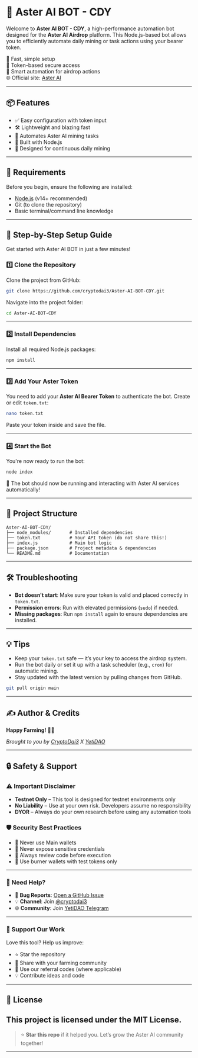 # 🤖 Aster AI BOT - CDY

Welcome to **Aster AI BOT - CDY**, a high-performance automation bot designed for the **Aster AI Airdrop** platform. This Node.js-based bot allows you to efficiently automate daily mining or task actions using your bearer token.

🚀 Fast, simple setup  
🔐 Token-based secure access  
🧠 Smart automation for airdrop actions  
🌐 Official site: [Aster AI](https://astpoint.asterai.xyz/?ref=VFTVJ)

---

## 📦 Features

- ✅ Easy configuration with token input
- 🛠 Lightweight and blazing fast
- 🤖 Automates Aster AI mining tasks
- 🧱 Built with Node.js
- 🔁 Designed for continuous daily mining

---

## 🧰 Requirements

Before you begin, ensure the following are installed:

- [Node.js](https://nodejs.org/) (v14+ recommended)
- Git (to clone the repository)
- Basic terminal/command line knowledge

---

## 🔧 Step-by-Step Setup Guide

Get started with Aster AI BOT in just a few minutes!

### 1️⃣ Clone the Repository

Clone the project from GitHub:

```bash
git clone https://github.com/cryptodai3/Aster-AI-BOT-CDY.git
````

Navigate into the project folder:

```bash
cd Aster-AI-BOT-CDY
```

---

### 2️⃣ Install Dependencies

Install all required Node.js packages:

```bash
npm install
```

---

### 3️⃣ Add Your Aster Token

You need to add your **Aster AI Bearer Token** to authenticate the bot. Create or edit `token.txt`:

```bash
nano token.txt
```

Paste your token inside and save the file.

---

### 4️⃣ Start the Bot

You're now ready to run the bot:

```bash
node index
```

🎉 The bot should now be running and interacting with Aster AI services automatically!

---

## 📁 Project Structure

```
Aster-AI-BOT-CDY/
├── node_modules/       # Installed dependencies
├── token.txt           # Your API token (do not share this!)
├── index.js            # Main bot logic
├── package.json        # Project metadata & dependencies
└── README.md           # Documentation
```

---

## 🛠 Troubleshooting

* **Bot doesn't start**: Make sure your token is valid and placed correctly in `token.txt`.
* **Permission errors**: Run with elevated permissions (`sudo`) if needed.
* **Missing packages**: Run `npm install` again to ensure dependencies are installed.

---

## 💡 Tips

* Keep your `token.txt` safe — it’s your key to access the airdrop system.
* Run the bot daily or set it up with a task scheduler (e.g., `cron`) for automatic mining.
* Stay updated with the latest version by pulling changes from GitHub.

```bash
git pull origin main
```

---

## ✍️ Author & Credits

**Happy Farming!** 🚀🌾

*Brought to you by [CryptoDai3](https://t.me/cryptodai3) X [YetiDAO](https://t.me/YetiDAO)*

---

## 🔒 Safety & Support

### ⚠️ Important Disclaimer

* **Testnet Only** – This tool is designed for testnet environments only
* **No Liability** – Use at your own risk. Developers assume no responsibility
* **DYOR** – Always do your own research before using any automation tools

### 🛡️ Security Best Practices

* 🔐 Never use Main wallets
* 🚫 Never expose sensitive credentials
* 📜 Always review code before execution
* 💸 Use burner wallets with test tokens only

---

### 💬 Need Help?

* 🐛 **Bug Reports**: [Open a GitHub Issue](https://github.com/cryptodai3/Aster-AI-BOT-CDY/issues)
* 💡 **Channel**: Join [@cryptodai3](https://t.me/cryptodai3)
* 🌐 **Community**: Join [YetiDAO Telegram](https://t.me/YetiDAO)

---

### 🙌 Support Our Work

Love this tool? Help us improve:

* ⭐ Star the repository
* 🔗 Share with your farming community
* 💎 Use our referral codes (where applicable)
* 💡 Contribute ideas and code

---

## 📝 License

This project is licensed under the MIT License.
---

> ⭐ **Star this repo** if it helped you. Let’s grow the Aster AI community together!
---
